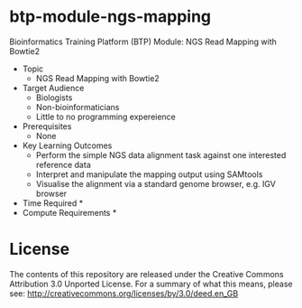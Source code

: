 # btp-module-ngs-mapping
Bioinformatics Training Platform (BTP) Module: NGS Read Mapping with Bowtie2

  * Topic
    * NGS Read Mapping with Bowtie2
  * Target Audience
    * Biologists
	* Non-bioinformaticians
	* Little to no programming expereience
  * Prerequisites
    * None
  * Key Learning Outcomes
    * Perform the simple NGS data alignment task against one interested reference data
    * Interpret and manipulate the mapping output using SAMtools
    * Visualise the alignment via a standard genome browser, e.g. IGV browser
  * Time Required
    * 
  * Compute Requirements
    * 

License
=======
The contents of this repository are released under the Creative Commons
Attribution 3.0 Unported License. For a summary of what this means,
please see:
http://creativecommons.org/licenses/by/3.0/deed.en_GB
